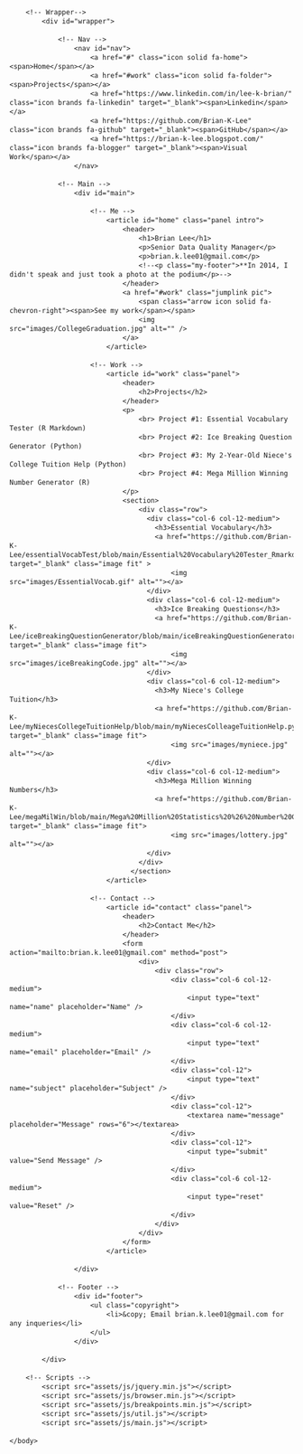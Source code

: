 <!DOCTYPE HTML>
<!--
	Astral by HTML5 UP
	html5up.net | @ajlkn
	Free for personal and commercial use under the CCA 3.0 license (html5up.net/license)
-->
<html>
	<head>
		<title>Astral by HTML5 UP</title>
		<meta charset="utf-8" />
		<meta name="viewport" content="width=device-width, initial-scale=1, user-scalable=no" />
		<link rel="stylesheet" href="assets/css/main.css" />
		<noscript><link rel="stylesheet" href="assets/css/noscript.css" /></noscript>
		<style>
			.my-footer {
			  font-size: 0.5em;
			}
		  </style>
	</head>
	<body class="is-preload">

		<!-- Wrapper-->
			<div id="wrapper">

				<!-- Nav -->
					<nav id="nav">
						<a href="#" class="icon solid fa-home"><span>Home</span></a>
						<a href="#work" class="icon solid fa-folder"><span>Projects</span></a>
						<a href="https://www.linkedin.com/in/lee-k-brian/" class="icon brands fa-linkedin" target="_blank"><span>Linkedin</span></a>
						<a href="https://github.com/Brian-K-Lee" class="icon brands fa-github" target="_blank"><span>GitHub</span></a>    
						<a href="https://brian-k-lee.blogspot.com/" class="icon brands fa-blogger" target="_blank"><span>Visual Work</span></a>
					</nav>

				<!-- Main -->
					<div id="main">

						<!-- Me -->
							<article id="home" class="panel intro">
								<header>
									<h1>Brian Lee</h1>
									<p>Senior Data Quality Manager</p>
									<p>brian.k.lee01@gmail.com</p>
									<!--<p class="my-footer">**In 2014, I didn't speak and just took a photo at the podium</p>-->
								</header>
								<a href="#work" class="jumplink pic">
									<span class="arrow icon solid fa-chevron-right"><span>See my work</span></span>
									<img src="images/CollegeGraduation.jpg" alt="" />
								</a>
							</article>

						<!-- Work -->
							<article id="work" class="panel">
								<header>
									<h2>Projects</h2>
								</header>
								<p>
									<br> Project #1: Essential Vocabulary Tester (R Markdown)
									<br> Project #2: Ice Breaking Question Generator (Python)
									<br> Project #3: My 2-Year-Old Niece's College Tuition Help (Python)
									<br> Project #4: Mega Million Winning Number Generator (R)
								</p>
								<section>
									<div class="row">
									  <div class="col-6 col-12-medium">
										<h3>Essential Vocabulary</h3>
										<a href="https://github.com/Brian-K-Lee/essentialVocabTest/blob/main/Essential%20Vocabulary%20Tester_Rmarkdown.Rmd" target="_blank" class="image fit" >
											<img src="images/EssentialVocab.gif" alt=""></a>
									  </div>
									  <div class="col-6 col-12-medium">
										<h3>Ice Breaking Questions</h3>
										<a href="https://github.com/Brian-K-Lee/iceBreakingQuestionGenerator/blob/main/iceBreakingQuestionGenerator.py" target="_blank" class="image fit">
											<img src="images/iceBreakingCode.jpg" alt=""></a>
									  </div>
									  <div class="col-6 col-12-medium">
										<h3>My Niece's College Tuition</h3>
										<a href="https://github.com/Brian-K-Lee/myNiecesCollegeTuitionHelp/blob/main/myNiecesColleageTuitionHelp.py" target="_blank" class="image fit">
											<img src="images/myniece.jpg" alt=""></a>
									  </div>
									  <div class="col-6 col-12-medium">
										<h3>Mega Million Winning Numbers</h3>
										<a href="https://github.com/Brian-K-Lee/megaMilWin/blob/main/Mega%20Million%20Statistics%20%26%20Number%20Generator.R" target="_blank" class="image fit">
											<img src="images/lottery.jpg" alt=""></a>
									  </div>
									</div>
								  </section>
							</article>

						<!-- Contact -->
							<article id="contact" class="panel">
								<header>
									<h2>Contact Me</h2>
								</header>
								<form action="mailto:brian.k.lee01@gmail.com" method="post">
									<div>
										<div class="row">
											<div class="col-6 col-12-medium">
												<input type="text" name="name" placeholder="Name" />
											</div>
											<div class="col-6 col-12-medium">
												<input type="text" name="email" placeholder="Email" />
											</div>
											<div class="col-12">
												<input type="text" name="subject" placeholder="Subject" />
											</div>
											<div class="col-12">
												<textarea name="message" placeholder="Message" rows="6"></textarea>
											</div>
											<div class="col-12">
												<input type="submit" value="Send Message" />
											</div>
											<div class="col-6 col-12-medium">
												<input type="reset" value="Reset" />
											</div>
										</div>
									</div>
								</form>
							</article>

					</div>

				<!-- Footer -->
					<div id="footer">
						<ul class="copyright">
							<li>&copy; Email brian.k.lee01@gmail.com for any inqueries</li>
						</ul>
					</div>

			</div>

		<!-- Scripts -->
			<script src="assets/js/jquery.min.js"></script>
			<script src="assets/js/browser.min.js"></script>
			<script src="assets/js/breakpoints.min.js"></script>
			<script src="assets/js/util.js"></script>
			<script src="assets/js/main.js"></script>

	</body>
</html>
